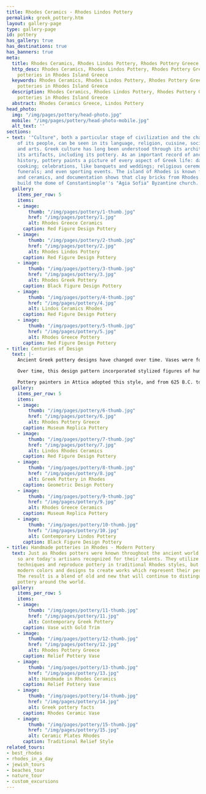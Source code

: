 ```yaml
---
title: Rhodes Ceramics - Rhodes Lindos Pottery
permalink: greek_pottery.htm
layout: gallery-page
type: gallery-page
id: pottery
has_gallery: true
has_destinations: true
has_banners: true
meta:
  title: Rhodes Ceramics, Rhodes Lindos Pottery, Rhodes Pottery Greece
  http_desc: Rhodes Ceramics, Rhodes Lindos Pottery, Rhodes Pottery Greece, Handmade
    potteries in Rhodes Island Greece
  keywords: Rhodes Ceramics, Rhodes Lindos Pottery, Rhodes Pottery Greece, Handmade
    potteries in Rhodes Island Greece
  description: Rhodes Ceramics, Rhodes Lindos Pottery, Rhodes Pottery Greece, Handmade
    potteries in Rhodes Island Greece
  abstract: Rhodes Ceramics Greece, Lindos Pottery
head_photo:
  img: "/img/pages/pottery/head-photo.jpg"
  mobile: "/img/pages/pottery/head-photo-mobile.jpg"
  alt_text: ''
sections:
- text: '"Culture", both a particular stage of civilization and the characteristics
    of its people, can be seen in its language, religion, cuisine, social habits,
    and arts. Greek culture has long been understood through its architecture and
    its artifacts, including its pottery. As an important record of ancient Greek
    history, pottery paints a picture of every aspect of Greek life: daily life and
    cooking; celebrations, like banquets and weddings; religious ceremonies, including
    funerals; and even sporting events. The island of Rhodes is known for its pottery
    and ceramics, and documentation shows that clay bricks from Rhodes were used to
    build the dome of Constantinople''s "Agia Sofia" Byzantine church.'
  gallery:
    items_per_row: 5
    items:
    - image:
        thumb: "/img/pages/pottery/1-thumb.jpg"
        href: "/img/pages/pottery/1.jpg"
        alt: Rhodes Greece Ceramics
      caption: Red Figure Design Pottery
    - image:
        thumb: "/img/pages/pottery/2-thumb.jpg"
        href: "/img/pages/pottery/2.jpg"
        alt: Rhodes Lindos Pottery
      caption: Red Figure Design Pottery
    - image:
        thumb: "/img/pages/pottery/3-thumb.jpg"
        href: "/img/pages/pottery/3.jpg"
        alt: Rhodes Greek Pottery
      caption: Black Figure Design Pottery
    - image:
        thumb: "/img/pages/pottery/4-thumb.jpg"
        href: "/img/pages/pottery/4.jpg"
        alt: Lindos Ceramics Rhodes
      caption: Red Figure Design Pottery
    - image:
        thumb: "/img/pages/pottery/5-thumb.jpg"
        href: "/img/pages/pottery/5.jpg"
        alt: Rhodes Greece Pottery
      caption: Red Figure Design Pottery
- title: Centuries of Design
  text: |-
    Ancient Greek pottery designs have changed over time. Vases were formed based on their function, and the names for parts of the vase corresponded to parts of the body mouth, shoulder, belly, and foot. They were frequently decorated with scenes that reflected their function. Early 8th century B.C. pottery featured bold geometric patterns, which almost entirely covered the surface in brown and black lines and shapes.

    Over time, this design pattern incorporated stylized figures of humans, animals, and birds as well. In 700 B.C., Corinth produced the first black-figure pottery, so named because its surface depictions were black.

    Pottery painters in Attica adopted this style, and from 625 B.C. to 475 B.C., Athens dominated the Mediterranean pottery market. In 530 B.C., red figures were outlined with black slip backgrounds. Red-figure pottery was popular for 130 years. Though these techniques were used throughout the Greek world, craftsmen from Rhodes Island , on the east side of the Aegean Sea , used spirals, curvilinear patterns, and lively drawings in their designs.
  gallery:
    items_per_row: 5
    items:
    - image:
        thumb: "/img/pages/pottery/6-thumb.jpg"
        href: "/img/pages/pottery/6.jpg"
        alt: Rhodes Pottery Greece
      caption: Museum Replica Pottery
    - image:
        thumb: "/img/pages/pottery/7-thumb.jpg"
        href: "/img/pages/pottery/7.jpg"
        alt: Lindos Rhodes Ceramics
      caption: Red Figure Design Pottery
    - image:
        thumb: "/img/pages/pottery/8-thumb.jpg"
        href: "/img/pages/pottery/8.jpg"
        alt: Greek Pottery in Rhodes
      caption: Geometric Design Pottery
    - image:
        thumb: "/img/pages/pottery/9-thumb.jpg"
        href: "/img/pages/pottery/9.jpg"
        alt: Rhodes Greece Ceramics
      caption: Museum Replica Pottery
    - image:
        thumb: "/img/pages/pottery/10-thumb.jpg"
        href: "/img/pages/pottery/10.jpg"
        alt: Contemporary Lindos Pottery
      caption: Black Figure Design Pottery
- title: Handmade potteries in Rhodes - Modern Pottery
  text: Just as Rhodes potters were known throughout the ancient world for their skill,
    so are today's artisans recognized for their talents. They utilize traditional
    techniques and reproduce pottery in traditional Rhodes styles, but they also use
    modern colors and designs to create works which represent their personal perspectives.
    The result is a blend of old and new that will continue to distinguish Rhodes
    pottery around the world.
  gallery:
    items_per_row: 5
    items:
    - image:
        thumb: "/img/pages/pottery/11-thumb.jpg"
        href: "/img/pages/pottery/11.jpg"
        alt: Contemporary Greek Pottery
      caption: Vase with Gold Trim
    - image:
        thumb: "/img/pages/pottery/12-thumb.jpg"
        href: "/img/pages/pottery/12.jpg"
        alt: Rhodes Pottery Greece
      caption: Relief Pottery Vase
    - image:
        thumb: "/img/pages/pottery/13-thumb.jpg"
        href: "/img/pages/pottery/13.jpg"
        alt: Handmade in Rhodes Ceramics
      caption: Relief Pottery Vase
    - image:
        thumb: "/img/pages/pottery/14-thumb.jpg"
        href: "/img/pages/pottery/14.jpg"
        alt: Greek pottery facts
      caption: Rhodes Ceramic Vase
    - image:
        thumb: "/img/pages/pottery/15-thumb.jpg"
        href: "/img/pages/pottery/15.jpg"
        alt: Ceramic Plates Rhodes
      caption: Traditional Relief Style
related_tours:
- best_rhodes
- rhodes_in_a_day
- jewish_tours
- beaches_tour
- nature_tour
- custom_excursions
---
```


